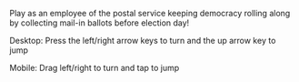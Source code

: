 Play as an employee of the postal service keeping democracy rolling along by collecting mail-in ballots before election day!

Desktop: Press the left/right arrow keys to turn and the up arrow key to jump

Mobile: Drag left/right to turn and tap to jump